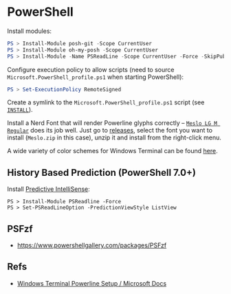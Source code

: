 PowerShell
==========

Install modules:

```powershell
PS > Install-Module posh-git -Scope CurrentUser
PS > Install-Module oh-my-posh -Scope CurrentUser
PS > Install-Module -Name PSReadLine -Scope CurrentUser -Force -SkipPublisherCheck
```

Configure execution policy to allow scripts (need to source `Microsoft.PowerShell_profile.ps1` when starting PowerShell):

```powershell
PS > Set-ExecutionPolicy RemoteSigned
```

Create a symlink to the `Microsoft.PowerShell_profile.ps1` script (see [`INSTALL`](https://github.com/snovvcrash/dotfiles-windows/blob/master/powershell/INSTALL)).

Install a Nerd Font that will render Powerline glyphs correctly – [`Meslo LG M Regular`](https://github.com/ryanoasis/nerd-fonts/tree/master/patched-fonts/Meslo) does its job well. Just go to [releases](https://github.com/ryanoasis/nerd-fonts/releases), select the font you want to install (`Meslo.zip` in this case), unzip it and install from the right-click menu.

A wide variety of color schemes for Windows Terminal can be found [here](https://windowsterminalthemes.dev/).

## History Based Prediction (PowerShell 7.0+)

Install [Predictive IntelliSense](https://devblogs.microsoft.com/powershell/announcing-psreadline-2-1-with-predictive-intellisense/):

```
PS > Install-Module PSReadline -Force
PS > Set-PSReadLineOption -PredictionViewStyle ListView
```

## PSFzf

- https://www.powershellgallery.com/packages/PSFzf

## Refs

* [Windows Terminal Powerline Setup / Microsoft Docs](https://docs.microsoft.com/en-us/windows/terminal/tutorials/powerline-setup)
